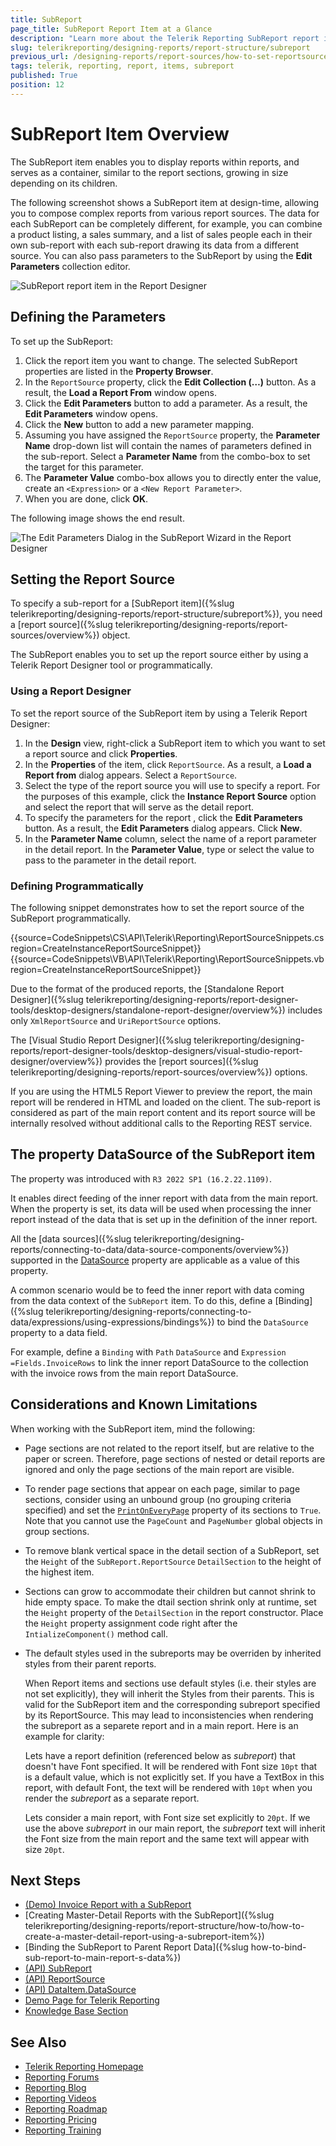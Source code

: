 ```yaml
---
title: SubReport
page_title: SubReport Report Item at a Glance
description: "Learn more about the Telerik Reporting SubReport report item, how to set its report source with the needed parameter values and how to pass data from the main report."
slug: telerikreporting/designing-reports/report-structure/subreport
previous_url: /designing-reports/report-sources/how-to-set-reportsource-for-subreport, /report-items-sub-report, /report-sources-subreport
tags: telerik, reporting, report, items, subreport
published: True
position: 12
---
```


# SubReport Item Overview

The SubReport item enables you to display reports within reports, and serves as a container, similar to the report sections, growing in size depending on its children.

The following screenshot shows a SubReport item at design-time, allowing you to compose complex reports from various report sources. The data for each SubReport can be completely different, for example, you can combine a product listing, a sales summary, and a list of sales people each in their own sub-report with each sub-report drawing its data from a different source. You can also pass parameters to the SubReport by using the **Edit Parameters** collection editor.

![SubReport report item in the Report Designer](images/Subreport.png)

## Defining the Parameters

To set up the SubReport:

1. Click the report item you want to change. The selected SubReport properties are listed in the __Property Browser__.
1. In the `ReportSource` property, click the __Edit Collection (…)__ button. As a result, the __Load a Report From__ window opens.
1. Click the __Edit Parameters__ button to add a parameter. As a result, the __Edit Parameters__ window opens.
1. Click the __New__ button to add a new parameter mapping.
1. Assuming you have assigned the `ReportSource` property, the __Parameter Name__ drop-down list will contain the names of parameters defined in the sub-report. Select a __Parameter Name__ from the combo-box to set the target for this parameter.
1. The __Parameter Value__ combo-box allows you to directly enter the value, create an `<Expression>` or a `<New Report Parameter>`.
1. When you are done, click __OK__.

The following image shows the end result.

![The Edit Parameters Dialog in the SubReport Wizard in the Report Designer](images/DesignSubReport001.png)

## Setting the Report Source

To specify a sub-report for a [SubReport item]({%slug telerikreporting/designing-reports/report-structure/subreport%}), you need a [report source]({%slug telerikreporting/designing-reports/report-sources/overview%}) object.

The SubReport enables you to set up the report source either by using a Telerik Report Designer tool or programmatically.

### Using a Report Designer

To set the report source of the SubReport item by using a Telerik Report Designer:

1. In the **Design** view, right-click a SubReport item to which you want to set a report source and click __Properties__.
1. In the __Properties__ of the item, click `ReportSource`. As a result, a **Load a Report from** dialog appears. Select a `ReportSource`.
1. Select the type of the report source you will use to specify a report. For the purposes of this example, click the __Instance Report Source__ option and select the report that will serve as the detail report.
1. To specify the parameters for the report , click the __Edit Parameters__ button. As a result, the __Edit Parameters__ dialog appears. Click __New__.
1. In the __Parameter Name__ column, select the name of a report parameter in the detail report. In the __Parameter Value__, type or select the value to pass to the parameter in the detail report.

### Defining Programmatically

The following snippet demonstrates how to set the report source of the SubReport programmatically.

{{source=CodeSnippets\CS\API\Telerik\Reporting\ReportSourceSnippets.cs region=CreateInstanceReportSourceSnippet}}
{{source=CodeSnippets\VB\API\Telerik\Reporting\ReportSourceSnippets.vb region=CreateInstanceReportSourceSnippet}}

Due to the format of the produced reports, the [Standalone Report Designer]({%slug telerikreporting/designing-reports/report-designer-tools/desktop-designers/standalone-report-designer/overview%}) includes only `XmlReportSource` and `UriReportSource` options.

The [Visual Studio Report Designer]({%slug telerikreporting/designing-reports/report-designer-tools/desktop-designers/visual-studio-report-designer/overview%}) provides the [report sources]({%slug telerikreporting/designing-reports/report-sources/overview%}) options.

If you are using the HTML5 Report Viewer to preview the report, the main report will be rendered in HTML and loaded on the client. The sub-report is considered as part of the main report content and its report source will be internally resolved without additional calls to the Reporting REST service.

## The property DataSource of the SubReport item

The property was introduced with `R3 2022 SP1 (16.2.22.1109)`.

It enables direct feeding of the inner report with data from the main report. When the property is set, its data will be used when processing the inner report instead of the data that is set up in the definition of the inner report.

All the [data sources]({%slug telerikreporting/designing-reports/connecting-to-data/data-source-components/overview%}) supported in the [DataSource](/api/Telerik.Reporting.DataItem.html#Telerik_Reporting_DataItem_DataSource) property are applicable as a value of this property.

A common scenario would be to feed the inner report with data coming from the data context of the `SubReport` item. To do this, define a [Binding]({%slug telerikreporting/designing-reports/connecting-to-data/expressions/using-expressions/bindings%}) to bind the `DataSource` property to a data field.

For example, define a `Binding` with `Path` `DataSource` and `Expression` `=Fields.InvoiceRows` to link the inner report DataSource to the collection with the invoice rows from the main report DataSource.

## Considerations and Known Limitations

When working with the SubReport item, mind the following:

* Page sections are not related to the report itself, but are relative to the paper or screen. Therefore, page sections of nested or detail reports are ignored and only the page sections of the main report are visible.
* To render page sections that appear on each page, similar to page sections, consider using an unbound group (no grouping criteria specified) and set the [`PrintOnEveryPage`](/api/Telerik.Reporting.GroupSection#Telerik_Reporting_GroupSection_PrintOnEveryPage) property of its sections to `True`. Note that you cannot use the `PageCount` and `PageNumber` global objects in group sections.
* To remove blank vertical space in the detail section of a SubReport, set the `Height` of the `SubReport.ReportSource` `DetailSection` to the height of the highest item.
* Sections can grow to accommodate their children but cannot shrink to hide empty space. To make the dtail section shrink only at runtime, set the `Height` property of the `DetailSection` in the report constructor. Place the `Height` property assignment code right after the `IntializeComponent()` method call.
* The default styles used in the subreports may be overriden by inherited styles from their parent reports.

	When Report items and sections use default styles (i.e. their styles are not set explicitly), they will inherit the Styles from their parents. This is valid for the SubReport item and the corresponding subreport specified by its ReportSource. This may lead to inconsistencies when rendering the subreport as a separete report and in a main report. Here is an example for clarity:

	Lets have a report definition (referenced below as _subreport_) that doesn't have Font specified. It will be rendered with Font size `10pt` that is a default value, which is not explicitly set. If you have a TextBox in this report, with default Font, the text will be rendered with `10pt` when you render the _subreport_ as a separate report.

	Lets consider a main report, with Font size set explicitly to `20pt`. If we use the above _subreport_ in our main report, the _subreport_ text will inherit the Font size from the main report and the same text will appear with size `20pt`.

## Next Steps

* [(Demo) Invoice Report with a SubReport](https://demos.telerik.com/reporting/invoice)
* [Creating Master-Detail Reports with the SubReport]({%slug telerikreporting/designing-reports/report-structure/how-to/how-to-create-a-master-detail-report-using-a-subreport-item%})
* [Binding the SubReport to Parent Report Data]({%slug how-to-bind-sub-report-to-main-report-s-data%})
* [(API) SubReport](/api/Telerik.Reporting.SubReport)
* [(API) ReportSource](/api/Telerik.Reporting.SubReport#Telerik_Reporting_SubReport_ReportSource)
* [(API) DataItem.DataSource](/api/Telerik.Reporting.DataItem.html#Telerik_Reporting_DataItem_DataSource)
* [Demo Page for Telerik Reporting](https://demos.telerik.com/reporting)
* [Knowledge Base Section](/knowledge-base)

## See Also

* [Telerik Reporting Homepage](https://www.telerik.com/products/reporting)
* [Reporting Forums](https://www.telerik.com/forums/reporting)
* [Reporting Blog](https://www.telerik.com/blogs/tag/reporting)
* [Reporting Videos](https://www.telerik.com/videos/reporting)
* [Reporting Roadmap](https://www.telerik.com/support/whats-new/reporting/roadmap)
* [Reporting Pricing](https://www.telerik.com/purchase/individual/reporting)
* [Reporting Training](https://learn.telerik.com/learn/course/external/view/elearning/19/reporting-report-server-training)
